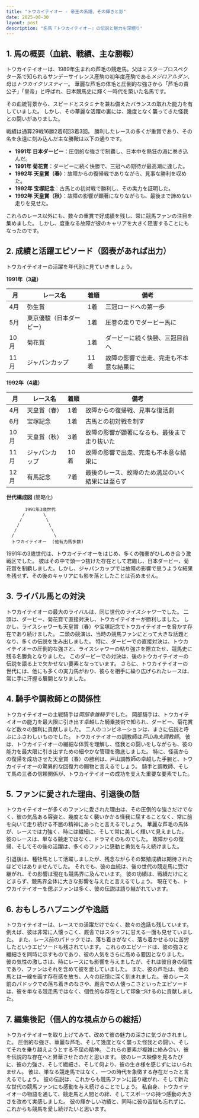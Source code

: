 ```yaml
---
title: "トウカイテイオー - 帝王の系譜、その輝きと影"
date: 2025-08-30
layout: post
description: "名馬『トウカイテイオー』の伝説と魅力を深堀り"
---
```


## 1. 馬の概要（血統、戦績、主な勝鞍）

トウカイテイオーは、1989年生まれの芦毛の競走馬。父はミスタープロスペクター系で知られるサンデーサイレンス産駒の初年度産駒である*メジロアルダン*、母は*トウカイクリスティー*。  華麗な芦毛の体毛と圧倒的な強さから「芦毛の貴公子」「皇帝」と呼ばれ、日本競馬史に輝く一時代を築いた名馬です。

その血統背景から、スピードとスタミナを兼ね備えたバランスの取れた能力を有していました。  しかし、その華麗な活躍の裏には、幾度となく襲ってきた怪我との闘いがありました。

戦績は通算29戦16勝2着6回3着3回。  勝利したレースの多くが重賞であり、その名を永遠に刻み込んだ主な勝鞍は以下の通りです。

* **1991年 日本ダービー**：圧倒的な強さで制覇し、日本中を熱狂の渦に巻き込んだ。
* **1991年 菊花賞**：ダービーに続く快勝で、三冠への期待が最高潮に達した。
* **1992年 天皇賞（春）**：故障からの復帰戦でありながら、見事な勝利を収めた。
* **1992年 宝塚記念**：古馬との初対戦で勝利し、その実力を証明した。
* **1992年 天皇賞（秋）**：故障の影響が顕著になりながらも、最後まで諦めない走りを見せた。

これらのレース以外にも、数々の重賞で好成績を残し、常に競馬ファンの注目を集めました。  しかし、度重なる故障が彼のキャリアを大きく阻害することにもなったのです。


## 2. 成績と活躍エピソード（図表があれば出力）

トウカイテイオーの活躍を年代別に見ていきましょう。

**1991年（3歳）**

| 月  | レース名           | 着順 | 備考                                      |
|-----|--------------------|-----|-------------------------------------------|
| 4月 | 弥生賞             | 1着 | 三冠ロードへの第一歩                       |
| 5月 | 東京優駿（日本ダービー）| 1着 | 圧巻の走りでダービー馬に                   |
| 10月| 菊花賞             | 1着 | ダービーに続く快勝、三冠目前へ             |
| 11月| ジャパンカップ       | 11着| 故障の影響で出走、完走も不本意な結果に     |


**1992年（4歳）**

| 月  | レース名           | 着順 | 備考                                      |
|-----|--------------------|-----|-------------------------------------------|
| 4月 | 天皇賞（春）       | 1着 | 故障からの復帰戦、見事な復活劇             |
| 6月 | 宝塚記念           | 1着 | 古馬との初対戦を制す                     |
| 10月| 天皇賞（秋）       | 3着 | 故障の影響が顕著になるも、最後まで走り抜いた |
| 11月| ジャパンカップ       | 10着| 故障の影響で出走、完走も不本意な結果に     |
| 12月| 有馬記念           | 7着 | 最後のレース、故障のため満足のいく結果には至らず |


**世代構成図**  (簡略化)

```
       1991年3歳世代
      /       \
     /         \
    /           \
   /             \
  /               \
  トウカイテイオー  (他有力馬多数)
```

1991年の3歳世代は、トウカイテイオーをはじめ、多くの強豪がひしめき合う激戦区でした。  彼はその中で頭一つ抜けた存在として君臨し、日本ダービー、菊花賞を制覇しました。しかし、ジャパンカップでは故障の影響で思うような結果を残せず、その後のキャリアにも影を落としたことは否めません。


## 3. ライバル馬との対決

トウカイテイオーの最大のライバルは、同じ世代の*ライスシャワー*でした。  二頭は、ダービー、菊花賞で直接対決し、トウカイテイオーが勝利しました。  しかし、ライスシャワーも天皇賞（春）や宝塚記念でトウカイテイオーを脅かす存在であり続けました。  二頭の競演は、当時の競馬ファンにとって大きな話題となり、多くの伝説を生み出しました。  特に、ダービーでの直接対決は、トウカイテイオーの圧倒的な強さと、ライスシャワーの粘り強さを際立たせ、競馬史に残る名勝負となりました。  このダービーでの対決は、後のトウカイテイオーの伝説を語る上で欠かせない要素となっています。  さらに、トウカイテイオーの世代には、他にも多くの実力馬がおり、彼らを相手に繰り広げられたレースは、常に手に汗握る展開となりました。


## 4. 騎手や調教師との関係性

トウカイテイオーの主戦騎手は*岡部幸雄騎手*でした。  岡部騎手は、トウカイテイオーの能力を最大限に引き出す卓越した騎乗技術で知られ、ダービー、菊花賞など数々の勝利に貢献しました。  二人のコンビネーションは、まさに伝説と呼ぶにふさわしいものでした。  トウカイテイオーの調教師は*戸山為夫調教師*。  彼は、トウカイテイオーの繊細な体質を理解し、怪我との闘いをしながらも、彼の能力を最大限に引き出すための細やかな管理を徹底しました。  特に、怪我からの復帰を成功させた天皇賞（春）の勝利は、戸山調教師の卓越した手腕と、トウカイテイオーの驚異的な回復力の賜物と言えるでしょう。  騎手と調教師、そして馬の三者の信頼関係が、トウカイテイオーの成功を支えた重要な要素でした。


## 5. ファンに愛された理由、引退後の話

トウカイテイオーが多くのファンに愛された理由は、その圧倒的な強さだけでなく、彼の気品ある容姿と、幾度となく襲いかかる怪我に屈することなく、常に前を向いて走り続ける不屈の精神にあったと言えるでしょう。  華麗な芦毛の馬体が、レースでは力強く、時には繊細に、そして常に美しく輝いて見えました。  彼のレースは、単なる競走ではなく、ドラマそのものでした。  故障からの復帰、そしてその後の活躍は、多くのファンに感動と勇気を与え続けました。

引退後は、種牡馬として活躍しましたが、残念ながらその繁殖成績は期待されたほどではありませんでした。  それでも、彼の血統は、後の世代の競走馬に受け継がれ、その影響は現在も競馬界に及んでいます。  彼の功績は、戦績だけにとどまらず、競馬界全体に大きな影響を与えたと言えるでしょう。  現在でも、トウカイテイオーを偲ぶファンは多く、彼の伝説は語り継がれています。


## 6. おもしろハプニングや逸話

トウカイテイオーは、レースでの活躍だけでなく、数々の逸話も残しています。  例えば、彼は非常に人懐っこく、厩舎ではスタッフに甘える一面も見せていました。  また、レース前のパドックでは、落ち着きがなく、落ち着かせるのに苦労したというエピソードも残されています。  これらのエピソードは、彼の強さと繊細さを同時に示すものであり、彼の人気をさらに高める要因となりました。  彼の気性の激しさは、時にレースにも影響を与えましたが、それは彼自身の個性であり、ファンはそれを含めて彼を愛していました。  また、彼の芦毛は、他の馬とは一線を画す存在感を放ち、人々の記憶に深く刻まれました。  彼のレース前のパドックでの落ち着きのなさや、厩舎での人懐っこさといったエピソードは、彼を単なる競走馬ではなく、個性的な存在として印象づけるのに貢献しました。


## 7. 編集後記（個人的な視点からの総括）

トウカイテイオーを取り上げてみて、改めて彼の魅力の深さに気づかされました。  圧倒的な強さ、華麗な芦毛、そして幾度となく襲った怪我との闘い、そしてそれを乗り越えようとする不屈の精神。  これらの要素が複雑に絡み合い、彼を伝説的な存在へと昇華させたのだと思います。  彼のレース映像を見るたびに、彼の力強さ、そして繊細さ、そして何より、彼の生き様を感じずにはいられません。  彼は、単なる競走馬ではなく、一つの時代を象徴する存在だったと言えるでしょう。  彼の伝説は、これからも競馬ファンに語り継がれ、そして新たな世代の競馬ファンにも感動を与え続けることでしょう。  私自身、トウカイテイオーの物語を通して、競走馬と人間との絆、そしてスポーツの持つ感動の大きさを改めて実感しました。  彼の輝かしい功績と、同時に彼の苦悩も忘れずに、これからも競馬を愛し続けたいと思います。
